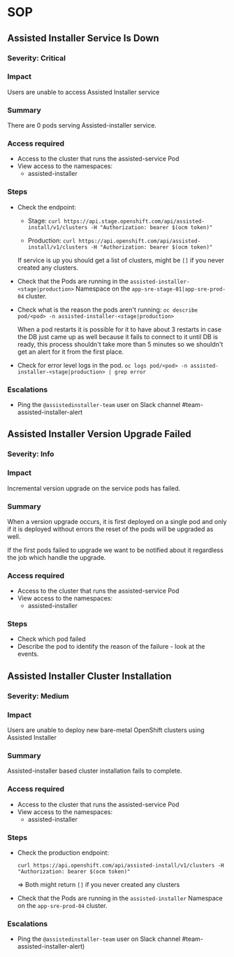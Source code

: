 # SOP

## Assisted Installer Service Is Down

### Severity: Critical

### Impact
Users are unable to access Assisted Installer service

### Summary
There are 0 pods serving Assisted-installer service.

### Access required

- Access to the cluster that runs the assisted-service Pod
- View access to the namespaces:
  - assisted-installer

### Steps
- Check the endpoint:

    - Stage:
    `curl https://api.stage.openshift.com/api/assisted-install/v1/clusters -H "Authorization: bearer $(ocm token)"`

    - Production:
    `curl https://api.openshift.com/api/assisted-install/v1/clusters -H "Authorization: bearer $(ocm token)"`

  If service is up you should get a list of clusters, might be `[]` if you never created any clusters.

- Check that the Pods are running in the `assisted-installer-<stage|production>` Namespace on the `app-sre-stage-01|app-sre-prod-04` cluster.

- Check what is the reason the pods aren't running:
    `oc describe pod/<pod> -n assisted-installer-<stage|production>`

  When a pod restarts it is possible for it to have about 3 restarts in case the DB just came up as well because it fails to connect to it until DB is ready, this process shouldn't take more than 5 minutes so we shouldn't get an alert for it from the first place.

- Check for error level logs in the pod.
    `oc logs pod/<pod> -n assisted-installer-<stage|production> | grep error`

### Escalations
- Ping the `@assistedinstaller-team` user on Slack channel #team-assisted-installer-alert

## Assisted Installer Version Upgrade Failed

### Severity: Info

### Impact
Incremental version upgrade on the service pods has failed.

### Summary
When a version upgrade occurs, it is first deployed on a single pod and only if it is deployed without
errors the reset of the pods will be upgraded as well.

If the first pods failed to upgrade we want to be notified about it regardless the job which handle the upgrade.

### Access required

- Access to the cluster that runs the assisted-service Pod
- View access to the namespaces:
  - assisted-installer

### Steps
- Check which pod failed
- Describe the pod to identify the reason of the failure - look at the events.

## Assisted Installer Cluster Installation

### Severity: Medium

### Impact
Users are unable to deploy new bare-metal OpenShift clusters using Assisted Installer

### Summary
Assisted-installer based cluster installation fails to complete.

### Access required

- Access to the cluster that runs the assisted-service Pod
- View access to the namespaces:
  - assisted-installer

### Steps
- Check the production endpoint:

    `curl https://api.openshift.com/api/assisted-install/v1/clusters -H "Authorization: bearer $(ocm token)"`

   => Both might return `[]` if you never created any clusters

- Check that the Pods are running in the `assisted-installer` Namespace on the `app-sre-prod-04` cluster.

### Escalations
- Ping the `@assistedinstaller-team` user on Slack channel #team-assisted-installer-alert)

